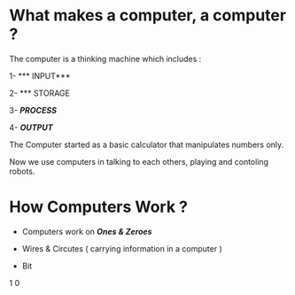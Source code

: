 # What makes a computer, a computer ?

The computer is a thinking machine which includes :

1- *** INPUT***

2- *** STORAGE

3- ***PROCESS***

4- ***OUTPUT***

The Computer started as a basic calculator that manipulates numbers only.

Now we use computers in talking to each others, playing and contoling robots.


# How Computers Work ?

- Computers work on  ***Ones & Zeroes***  

- Wires & Circutes ( carrying information in a computer )

- Bit        

1            0
